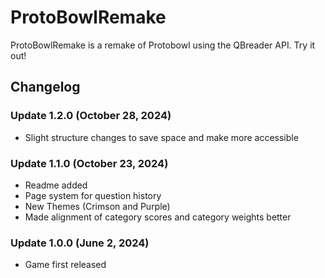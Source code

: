 # ProtoBowlRemake
ProtoBowlRemake is a remake of Protobowl using the QBreader API. Try it out!

## Changelog
### Update 1.2.0 (October 28, 2024)
- Slight structure changes to save space and make more accessible
### Update 1.1.0 (October 23, 2024)
- Readme added
- Page system for question history
- New Themes (Crimson and Purple)
- Made alignment of category scores and category weights better
### Update 1.0.0 (June 2, 2024)
- Game first released